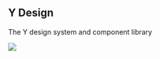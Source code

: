 ## Y Design

The Y design system and component library

![](https://raw.githubusercontent.com/Henrts/y-design/master/src/stories/diagram.png)
